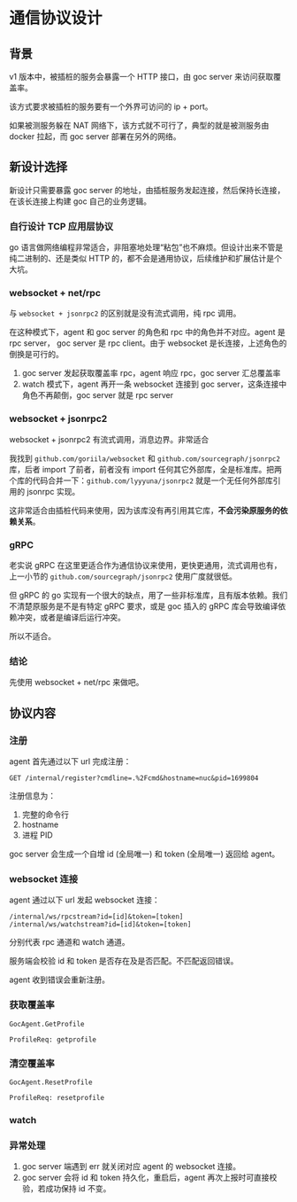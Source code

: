 # 通信协议设计

## 背景

v1 版本中，被插桩的服务会暴露一个 HTTP 接口，由 goc server 来访问获取覆盖率。

该方式要求被插桩的服务要有一个外界可访问的 ip + port。

如果被测服务躲在 NAT 网络下，该方式就不可行了，典型的就是被测服务由 docker 拉起，而 goc server 部署在另外的网络。

## 新设计选择

新设计只需要暴露 goc server 的地址，由插桩服务发起连接，然后保持长连接，在该长连接上构建 goc 自己的业务逻辑。

### 自行设计 TCP 应用层协议

go 语言做网络编程非常适合，非阻塞地处理“粘包”也不麻烦。但设计出来不管是纯二进制的、还是类似 HTTP 的，都不会是通用协议，后续维护和扩展估计是个大坑。

### websocket + net/rpc

与 `websocket + jsonrpc2` 的区别就是没有流式调用，纯 rpc 调用。

在这种模式下，agent 和 goc server 的角色和 rpc 中的角色并不对应。agent 是 rpc server， goc server 是 rpc client。由于 websocket 是长连接，上述角色的倒换是可行的。

1. goc server 发起获取覆盖率 rpc，agent 响应 rpc，goc server 汇总覆盖率
2. watch 模式下，agent 再开一条 websocket 连接到 goc server，这条连接中角色不再颠倒，goc server 就是 rpc server

### websocket + jsonrpc2

websocket + jsonrpc2 有流式调用，消息边界。非常适合

我找到 `github.com/goriila/websocket` 和 `github.com/sourcegraph/jsonrpc2` 库，后者 import 了前者，前者没有 import 任何其它外部库，全是标准库。把两个库的代码合并一下：`github.com/lyyyuna/jsonrpc2` 就是一个无任何外部库引用的 jsonrpc 实现。

这非常适合由插桩代码来使用，因为该库没有再引用其它库，**不会污染原服务的依赖关系**。

### gRPC

老实说 gRPC 在这里更适合作为通信协议来使用，更快更通用，流式调用也有，上一小节的 `github.com/sourcegraph/jsonrpc2` 使用广度就很低。

但 gRPC 的 go 实现有一个很大的缺点，用了一些非标准库，且有版本依赖。我们不清楚原服务是不是有特定 gRPC 要求，或是 goc 插入的 gRPC 库会导致编译依赖冲突，或者是编译后运行冲突。

所以不适合。

### 结论

先使用 websocket + net/rpc 来做吧。

## 协议内容

### 注册

agent 首先通过以下 url 完成注册：

```
GET /internal/register?cmdline=.%2Fcmd&hostname=nuc&pid=1699804
```

注册信息为：

1. 完整的命令行
2. hostname
3. 进程 PID

goc server 会生成一个自增 id (全局唯一) 和 token (全局唯一) 返回给 agent。

### websocket 连接

agent 通过以下 url 发起 websocket 连接：

```
/internal/ws/rpcstream?id=[id]&token=[token]
/internal/ws/watchstream?id=[id]&token=[token]
```

分别代表 rpc 通道和 watch 通道。

服务端会校验 id 和 token 是否存在及是否匹配。不匹配返回错误。

agent 收到错误会重新注册。

### 获取覆盖率

```
GocAgent.GetProfile

ProfileReq: getprofile

```

### 清空覆盖率

```
GocAgent.ResetProfile

ProfileReq: resetprofile

```

### watch

### 异常处理

1. goc server 端遇到 err 就关闭对应 agent 的 websocket 连接。
2. goc server 会将 id 和 token 持久化，重启后，agent 再次上报时可直接校验，若成功保持 id 不变。